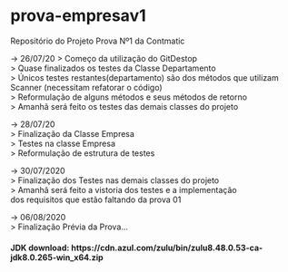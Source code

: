 # prova-empresav1
 Repositório do Projeto Prova Nº1 da Contmatic 
 
 -> 26/07/20
	> Começo da utilização do GitDestop<br>
	> Quase finalizados os testes da Classe Departamento<br>
		> Únicos testes restantes(departamento) são dos métodos que utilizam Scanner (necessitam refatorar o código)<br>
	> Reformulação de alguns métodos e seus métodos de retorno<br>
	> Amanhã será feito os testes das demais classes do projeto<br>
	
-> 28/07/20<br>
	> Finalização da Classe Empresa<br>
	> Testes na classe Empresa<br>
	> Reformulação de estrutura de testes<br>
	
-> 30/07/2020<br>
	> Finalização dos Testes nas demais classes do projeto<br>
	> Amanhã será feito a vistoria dos testes e a implementação <br>
	dos requisitos que estão faltando da prova 01 
	
-> 06/08/2020<br>
	> Finalização Prévia da Prova...
	
<h4> JDK download: https://cdn.azul.com/zulu/bin/zulu8.48.0.53-ca-jdk8.0.265-win_x64.zip </h4>
	

